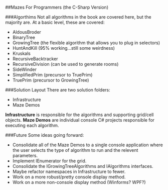 ##Mazes For Programmers  (the C-Sharp Version)


###Algorthims
Not all algorithms in the book are covered here, but the majority are. At a basic level, these are covered:

* AldousBroder
* BinaryTree
* GrowingTree (the flexible algorithm that allows you to plug in selectors)
* HuntAndKill (95% working...still some weirdness)
* Kruskals
* RecursiveBacktracker
* RecursiveDivision (can be used to generate rooms)
* SideWinder
* SimplifiedPrim (precursor to TruePrim)
* TruePrim (precursor to GrowingTree) 

###Solution Layout
 There are two solution folders:
 * Infrastructure
 * Maze Demos
 
**Infrastructure** is responsible for the algorithms and supporting grid/cell objects.
**Maze Demos** are individual console C# projects responsible for executing each algorithm.


###Future
Some ideas going forward:
* Consolidate all of the Maze Demos to a single console application where the user selects the type of algorithm to run and the relevent parameters. 
* Implement IEnumerator for the grid.
* Consolidate the IGrowingTreeAlgorithms and IAlgorithms interfaces.
* Maybe refactor namespaces in Infrastructure to fewer.
* Work on a more robust/pretty console display method. 
* Work on a more non-console display method (Winforms? WPF?)

